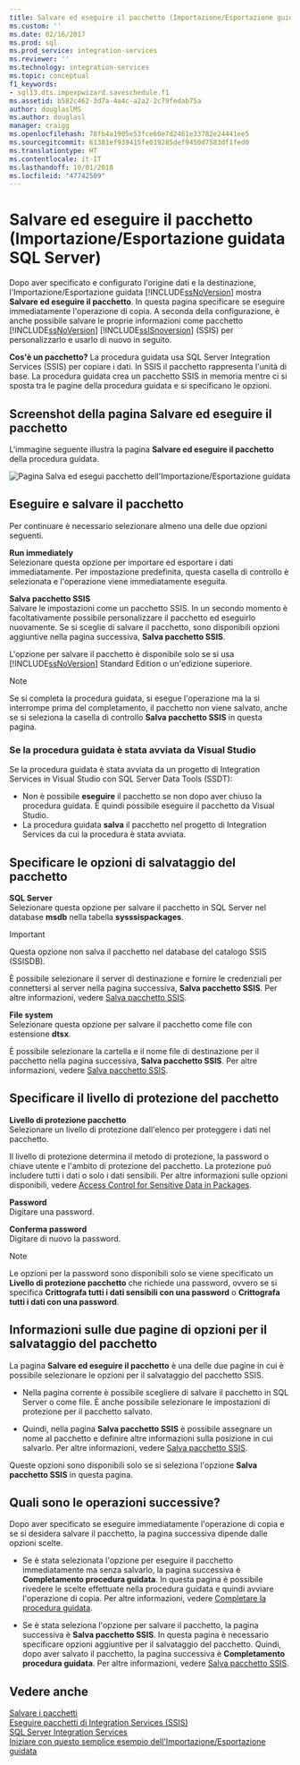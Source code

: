 ```yaml
---
title: Salvare ed eseguire il pacchetto (Importazione/Esportazione guidata SQL Server) | Microsoft Docs
ms.custom: ''
ms.date: 02/16/2017
ms.prod: sql
ms.prod_service: integration-services
ms.reviewer: ''
ms.technology: integration-services
ms.topic: conceptual
f1_keywords:
- sql13.dts.impexpwizard.saveschedule.f1
ms.assetid: b582c462-3d7a-4a4c-a2a2-2c79fedab75a
author: douglaslMS
ms.author: douglasl
manager: craigg
ms.openlocfilehash: 78fb4a1905e53fce60e7d2461e33782e24441ee5
ms.sourcegitcommit: 61381ef939415fe019285def9450d7583df1fed0
ms.translationtype: HT
ms.contentlocale: it-IT
ms.lasthandoff: 10/01/2018
ms.locfileid: "47742509"
---
```

# <a name="save-and-run-package-sql-server-import-and-export-wizard"></a>Salvare ed eseguire il pacchetto (Importazione/Esportazione guidata SQL Server)
  Dopo aver specificato e configurato l'origine dati e la destinazione, l'Importazione/Esportazione guidata [!INCLUDE[ssNoVersion](../../includes/ssnoversion-md.md)] mostra **Salvare ed eseguire il pacchetto**. In questa pagina specificare se eseguire immediatamente l'operazione di copia. A seconda della configurazione, è anche possibile salvare le proprie informazioni come pacchetto [!INCLUDE[ssNoVersion](../../includes/ssnoversion-md.md)] [!INCLUDE[ssISnoversion](../../includes/ssisnoversion-md.md)] (SSIS) per personalizzarlo e usarlo di nuovo in seguito.
  
**Cos'è un pacchetto?** La procedura guidata usa SQL Server Integration Services (SSIS) per copiare i dati. In SSIS il pacchetto rappresenta l'unità di base. La procedura guidata crea un pacchetto SSIS in memoria mentre ci si sposta tra le pagine della procedura guidata e si specificano le opzioni.
  
## <a name="screen-shot-of-the-save-and-run-package-page"></a>Screenshot della pagina Salvare ed eseguire il pacchetto  
L'immagine seguente illustra la pagina **Salvare ed eseguire il pacchetto** della procedura guidata. 
   
![Pagina Salva ed esegui pacchetto dell'Importazione/Esportazione guidata](../../integration-services/import-export-data/media/save-and-run.png "Pagina Salva ed esegui pacchetto dell'Importazione/Esportazione guidata") 
  
## <a name="run-and-save-the-package"></a>Eseguire e salvare il pacchetto 
 Per continuare è necessario selezionare almeno una delle due opzioni seguenti.  
  
 **Run immediately**  
 Selezionare questa opzione per importare ed esportare i dati immediatamente. Per impostazione predefinita, questa casella di controllo è selezionata e l'operazione viene immediatamente eseguita.
  
 **Salva pacchetto SSIS**  
 Salvare le impostazioni come un pacchetto SSIS. In un secondo momento è facoltativamente possibile personalizzare il pacchetto ed eseguirlo nuovamente. Se si sceglie di salvare il pacchetto, sono disponibili opzioni aggiuntive nella pagina successiva, **Salva pacchetto SSIS**.
 
L'opzione per salvare il pacchetto è disponibile solo se si usa [!INCLUDE[ssNoVersion](../../includes/ssnoversion-md.md)] Standard Edition o un'edizione superiore.   
  
> [!NOTE]
> Se si completa la procedura guidata, si esegue l'operazione ma la si interrompe prima del completamento, il pacchetto non viene salvato, anche se si seleziona la casella di controllo **Salva pacchetto SSIS** in questa pagina.  

### <a name="if-you-started-the-wizard-from-visual-studio"></a>Se la procedura guidata è stata avviata da Visual Studio
Se la procedura guidata è stata avviata da un progetto di Integration Services in Visual Studio con SQL Server Data Tools (SSDT):
-   Non è possibile **eseguire** il pacchetto se non dopo aver chiuso la procedura guidata. È quindi possibile eseguire il pacchetto da Visual Studio.
-   La procedura guidata **salva** il pacchetto nel progetto di Integration Services da cui la procedura è stata avviata.

## <a name="specify-options-for-saving-the-package"></a>Specificare le opzioni di salvataggio del pacchetto
**SQL Server**  
 Selezionare questa opzione per salvare il pacchetto in SQL Server nel database **msdb** nella tabella **sysssispackages**.
 
> [!IMPORTANT]
> Questa opzione non salva il pacchetto nel database del catalogo SSIS (SSISDB).  

 È possibile selezionare il server di destinazione e fornire le credenziali per connettersi al server nella pagina successiva, **Salva pacchetto SSIS**. Per altre informazioni, vedere [Salva pacchetto SSIS](../../integration-services/import-export-data/save-ssis-package-sql-server-import-and-export-wizard.md).  
  
 **File system**  
 Selezionare questa opzione per salvare il pacchetto come file con estensione **dtsx**.  
  
 È possibile selezionare la cartella e il nome file di destinazione per il pacchetto nella pagina successiva, **Salva pacchetto SSIS**. Per altre informazioni, vedere [Salva pacchetto SSIS](../../integration-services/import-export-data/save-ssis-package-sql-server-import-and-export-wizard.md).  
 
 ## <a name="specify-the-package-protection-level"></a>Specificare il livello di protezione del pacchetto
 **Livello di protezione pacchetto**  
 Selezionare un livello di protezione dall'elenco per proteggere i dati nel pacchetto.  
  
 Il livello di protezione determina il metodo di protezione, la password o chiave utente e l'ambito di protezione del pacchetto. La protezione può includere tutti i dati o solo i dati sensibili. Per altre informazioni sulle opzioni disponibili, vedere [Access Control for Sensitive Data in Packages](../../integration-services/security/access-control-for-sensitive-data-in-packages.md).  
  
 **Password**  
 Digitare una password.  
  
 **Conferma password**  
 Digitare di nuovo la password.  
  
> [!NOTE]
> Le opzioni per la password sono disponibili solo se viene specificato un **Livello di protezione pacchetto** che richiede una password, ovvero se si specifica **Crittografa tutti i dati sensibili con una password** o **Crittografa tutti i dati con una password**.  

## <a name="about-the-two-pages-of-options-for-saving-the-package"></a>Informazioni sulle due pagine di opzioni per il salvataggio del pacchetto  
 La pagina **Salvare ed eseguire il pacchetto** è una delle due pagine in cui è possibile selezionare le opzioni per il salvataggio del pacchetto SSIS.  
  
-   Nella pagina corrente è possibile scegliere di salvare il pacchetto in SQL Server o come file. È anche possibile selezionare le impostazioni di protezione per il pacchetto salvato.  
  
-   Quindi, nella pagina **Salva pacchetto SSIS** è possibile assegnare un nome al pacchetto e definire altre informazioni sulla posizione in cui salvarlo. Per altre informazioni, vedere [Salva pacchetto SSIS](../../integration-services/import-export-data/save-ssis-package-sql-server-import-and-export-wizard.md).  
  
 Queste opzioni sono disponibili solo se si seleziona l'opzione **Salva pacchetto SSIS** in questa pagina.  
  
## <a name="whats-next"></a>Quali sono le operazioni successive?  
 Dopo aver specificato se eseguire immediatamente l'operazione di copia e se si desidera salvare il pacchetto, la pagina successiva dipende dalle opzioni scelte.  
  
-   Se è stata selezionata l'opzione per eseguire il pacchetto immediatamente ma senza salvarlo, la pagina successiva è **Completamento procedura guidata**. In questa pagina è possibile rivedere le scelte effettuate nella procedura guidata e quindi avviare l'operazione di copia. Per altre informazioni, vedere [Completare la procedura guidata](../../integration-services/import-export-data/complete-the-wizard-sql-server-import-and-export-wizard.md).  
  
-   Se è stata seleziona l'opzione per salvare il pacchetto, la pagina successiva è **Salva pacchetto SSIS**. In questa pagina è necessario specificare opzioni aggiuntive per il salvataggio del pacchetto. Quindi, dopo aver salvato il pacchetto, la pagina successiva è **Completamento procedura guidata**. Per altre informazioni, vedere [Salva pacchetto SSIS](../../integration-services/import-export-data/save-ssis-package-sql-server-import-and-export-wizard.md).  
  
## <a name="see-also"></a>Vedere anche  
[Salvare i pacchetti](../../integration-services/save-packages.md)  
[Eseguire pacchetti di Integration Services (SSIS)](../../integration-services/packages/run-integration-services-ssis-packages.md)  
[SQL Server Integration Services](../../integration-services/sql-server-integration-services.md)  
[Iniziare con questo semplice esempio dell'Importazione/Esportazione guidata](../../integration-services/import-export-data/get-started-with-this-simple-example-of-the-import-and-export-wizard.md)

  

